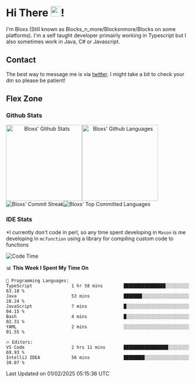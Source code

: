 # Hi There <img src="https://media.giphy.com/media/hvRJCLFzcasrR4ia7z/giphy.gif" width="28">!
I'm Bloxs (Still known as Blocks_n_more/Blocksnmore/Blocks on some platforms). I'm a self taught developer primairly working in Typescript but I also sometimes work in Java, C# or Javascript. 

## Contact
The best way to message me is via [twitter](https://twitter.com/blocksnmore). I might take a bit to check your dm so please be patient!

## Flex Zone
### Github Stats
<div style="display: flex;" align="center">
  <img src="https://readme-stats-gules.vercel.app/api?username=Blocksnmore&bg_color=23272A&show_icons=true&count_private=true&title_color=fff&text_color=fff&icon_color=3d34eb&hide_border=true&border_radius=10" alt="Bloxs' Github Stats" style="height: 13rem" />
 <img src="https://readme-stats-gules.vercel.app/api/top-langs/?username=Blocksnmore&layout=donut&count_private=true&hide_border=true&bg_color=23272A&title_color=fff&text_color=fff&icon_color=3d34eb&border_radius=10" alt="Bloxs' Github Languages" style="height: 13rem;" />
</div>
<div style="display: flex;" align="center">
  <img src="https://streak-stats.demolab.com?user=Blocksnmore&theme=github-dark-blue&hide_border=true" alt="Bloxs' Commit Streak">
  <img src="http://github-profile-summary-cards.vercel.app/api/cards/most-commit-language?username=Blocksnmore&theme=github_dark" alt="Bloxs' Top Committed Languages">
</div>

### IDE Stats
*I currently don't code in perl, so any time spent developing in `Mason` is me developing in `mcfunction` using a library for compiling custom code to functions
<!--START_SECTION:waka-->
![Code Time](http://img.shields.io/badge/Code%20Time-913%20hrs%2020%20mins-blue)

📊 **This Week I Spent My Time On** 

```text
💬 Programming Languages: 
TypeScript               1 hr 58 mins        ████████████████░░░░░░░░░   63.18 % 
Java                     53 mins             ███████░░░░░░░░░░░░░░░░░░   28.24 % 
JavaScript               7 mins              █░░░░░░░░░░░░░░░░░░░░░░░░   04.15 % 
Bash                     4 mins              █░░░░░░░░░░░░░░░░░░░░░░░░   02.31 % 
YAML                     2 mins              ░░░░░░░░░░░░░░░░░░░░░░░░░   01.55 % 

🔥 Editors: 
VS Code                  2 hrs 11 mins       █████████████████░░░░░░░░   69.93 % 
IntelliJ IDEA            56 mins             ████████░░░░░░░░░░░░░░░░░   30.07 % 
```


 Last Updated on 01/02/2025 05:15:36 UTC
<!--END_SECTION:waka-->
